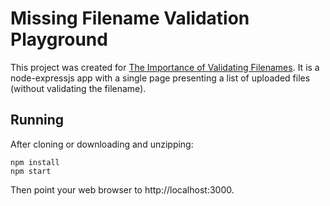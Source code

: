 # Missing Filename Validation Playground
This project was created for [The Importance of Validating Filenames](https://kahdev.hashnode.dev/the-importance-of-validating-filenames). It is a node-expressjs app with a single page presenting a list of uploaded files (without validating the filename). 

## Running
After cloning or downloading and unzipping:

```
npm install
npm start
```

Then point your web browser to http://localhost:3000.